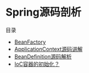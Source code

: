 # Spring源码剖析

目录

* [BeanFactory](/springyuan-ma-jie-du-pian/springyuan-ma-pou-xi/beanfactoryyuan-ma-pou-xi.md) 
* [ApplicationContext源码讲解](/springyuan-ma-jie-du-pian/springyuan-ma-pou-xi/applicationcontext.md) 
* [BeanDefinition源码解析](/springyuan-ma-jie-du-pian/springyuan-ma-pou-xi/beandefinitionyuan-ma-jie-xi.md) 
* [IoC容器的初始化？](/springyuan-ma-jie-du-pian/springyuan-ma-pou-xi/iocrong-qi-de-chu-shi-hua-ff1f.md)



